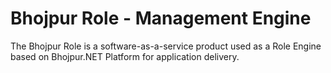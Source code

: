 # Bhojpur Role - Management Engine
The Bhojpur Role is a software-as-a-service product used as a Role Engine based on Bhojpur.NET Platform for application delivery.
